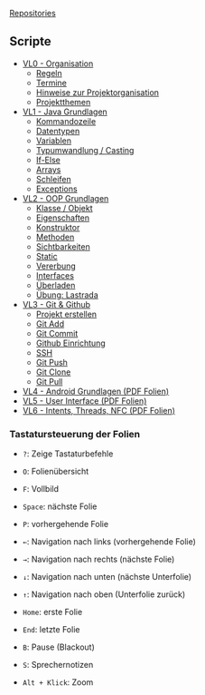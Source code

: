 [Repositories](https://github.com/informatikwerkstatt)

## Scripte

* [VL0 - Organisation](/organisation)
    * [Regeln](/organisation/#/3)
    * [Termine](/organisation/#/4/1)
    * [Hinweise zur Projektorganisation](https://informatikwerkstatt.github.io/organisation/#/5)
    * [Projektthemen](/organisation/#/6)
* [VL1 - Java Grundlagen](/java-grundlagen/)
    * [Kommandozeile](/java-grundlagen/#/3)
    * [Datentypen](/java-grundlagen/#/7/1)
    * [Variablen](/java-grundlagen/#/8)
    * [Typumwandlung / Casting](/java-grundlagen/#/9)
    * [If-Else](/java-grundlagen/#/12)
    * [Arrays](/java-grundlagen/#/14)
    * [Schleifen](/java-grundlagen/#/15)
    * [Exceptions](/java-grundlagen/#/19)
* [VL2 - OOP Grundlagen](/oop-grundlagen/)
    * [Klasse / Objekt](/oop-grundlagen/#/2)
    * [Eigenschaften](/oop-grundlagen/#/4)
    * [Konstruktor](/oop-grundlagen/#/5)
    * [Methoden](/oop-grundlagen/#/8)
    * [Sichtbarkeiten](/oop-grundlagen/#/13)
    * [Static](/oop-grundlagen/#/14/1)
    * [Vererbung](/oop-grundlagen/#/15)
    * [Interfaces](/oop-grundlagen/#/18)
    * [Überladen](/oop-grundlagen/#/21)
    * [Übung: Lastrada](/oop-grundlagen/#/22)
* [VL3 - Git & Github](/git-github/)
    * [Projekt erstellen](/git-github/#/5)
    * [Git Add](/git-github/#/6/1)
    * [Git Commit](/git-github/#/6/2)
    * [Github Einrichtung](git-github/#/10)
    * [SSH](/git-github/#/11)
    * [Git Push](/git-github/#/15)
    * [Git Clone](/git-github/#/16)
    * [Git Pull](/git-github/#/17)
* [VL4 - Android Grundlagen (PDF Folien)](https://github.com/Informatikwerkstatt/informatikwerkstatt.github.io/blob/master/VL4/pdf-slides/VL4-Android%20Grundlagen.pdf)
* [VL5 - User Interface (PDF Folien)](https://github.com/Informatikwerkstatt/informatikwerkstatt.github.io/blob/master/VL5/pdf-slides/VL5-UserInterface.pdf)
* [VL6 - Intents, Threads, NFC (PDF Folien)](https://github.com/Informatikwerkstatt/informatikwerkstatt.github.io/blob/master/VL6/pdf-slides/VL6_Intents_Threads_NFC.pdf)

### Tastatursteuerung der Folien

* ```?```: Zeige Tastaturbefehle
* ```O```: Folienübersicht
* ```F```: Vollbild

* ```Space```: nächste Folie
* ```P```: vorhergehende Folie
* <code>&larr;</code>: Navigation nach links (vorhergehende Folie)
* <code>&rarr;</code>: Navigation nach rechts (nächste Folie)
* <code>&darr;</code>: Navigation nach unten (nächste Unterfolie)
* <code>&uarr;</code>: Navigation nach oben (Unterfolie zurück)

* ```Home```: erste Folie
* ```End```: letzte Folie
* ```B```: Pause (Blackout)
* ```S```: Sprechernotizen
* ```Alt + Klick```: Zoom
